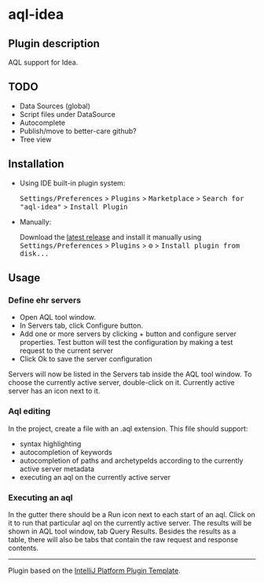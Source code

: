 # aql-idea

## Plugin description

<!-- Plugin description -->

AQL support for Idea.

<!-- Plugin description end -->

## TODO
* Data Sources (global)
* Script files under DataSource
* Autocomplete
* Publish/move to better-care github?
* Tree view

## Installation

- Using IDE built-in plugin system:
  
  <kbd>Settings/Preferences</kbd> > <kbd>Plugins</kbd> > <kbd>Marketplace</kbd> > <kbd>Search for "aql-idea"</kbd> >
  <kbd>Install Plugin</kbd>
  
- Manually:

  Download the [latest release](https://github.com/markopi/aql-idea/releases/latest) and install it manually using
  <kbd>Settings/Preferences</kbd> > <kbd>Plugins</kbd> > <kbd>⚙️</kbd> > <kbd>Install plugin from disk...</kbd>

## Usage

### Define ehr servers

- Open AQL tool window. 
- In Servers tab, click Configure button. 
- Add one or more servers by clicking + button and configure server properties. 
  Test button will test the configuration by making a test request to the current server
- Click Ok to save the server configuration

Servers will now be listed in the Servers tab inside the AQL tool window. To choose the currently active server, double-click on it. 
Currently active server has an icon next to it.

### Aql editing

In the project, create a file with an .aql extension. This file should support: 
- syntax highlighting 
- autocompletion of keywords 
- autocompletion of paths and archetypeIds according to the currently active server metadata 
- executing an aql on the currently active server
 
### Executing an aql

In the gutter there should be a Run icon next to each start of an aql. Click on it to run that particular aql on the
currently active server. The results will be shown in AQL tool window, tab Query Results. Besides the results as a table,
there will also be tabs that contain the raw request and response contents.


---
Plugin based on the [IntelliJ Platform Plugin Template][template].

[template]: https://github.com/JetBrains/intellij-platform-plugin-template
